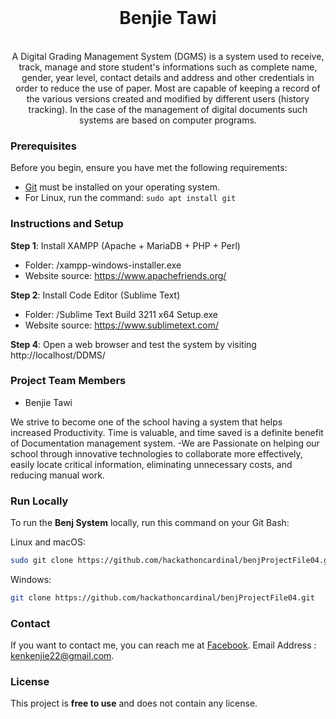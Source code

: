 <div style="text-align:center;">
<br>
<h1>Benjie Tawi</h1>
<br>
A Digital Grading Management System (DGMS) is a system used to receive, track, manage and store student's informations such as complete name, gender, year level, contact details and address and other credentials in order to reduce the use of paper. Most are capable of keeping a record of the various versions created and modified by different users (history tracking). In the case of the management of digital documents such systems are based on computer programs.
</div>

### Prerequisites

Before you begin, ensure you have met the following requirements:

- [Git](https://git-scm.com/downloads "Download Git") must be installed on your operating system.
- For Linux, run the command: `sudo apt install git`

### Instructions and Setup

**Step 1**: Install XAMPP (Apache + MariaDB + PHP + Perl)
- Folder: /xampp-windows-installer.exe
- Website source: https://www.apachefriends.org/

**Step 2**: Install Code Editor (Sublime Text)
- Folder:  /Sublime Text Build 3211 x64 Setup.exe
- Website source: https://www.sublimetext.com/



**Step 4**: Open a web browser and test the system by visiting http://localhost/DDMS/

### Project Team Members

- Benjie Tawi

We strive to become one of the school having a system that helps increased Productivity. Time is valuable, and time saved is a definite benefit of Documentation management system. -We are Passionate on helping our school through innovative technologies to collaborate more effectively, easily locate critical information, eliminating unnecessary costs, and reducing manual work.


### Run Locally

To run the **Benj System** locally, run this command on your Git Bash:

Linux and macOS:

```bash
sudo git clone https://github.com/hackathoncardinal/benjProjectFile04.git
```

Windows:

```bash
git clone https://github.com/hackathoncardinal/benjProjectFile04.git
```

### Contact

If you want to contact me, you can reach me at [Facebook](https://www.facebook.com/benjie.tawi).
Email Address : kenkenjie22@gmail.com.
### License

This project is **free to use** and does not contain any license.
